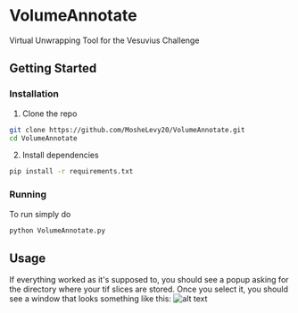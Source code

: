 # VolumeAnnotate
Virtual Unwrapping Tool for the Vesuvius Challenge

## Getting Started
### Installation

1. Clone the repo
```sh
git clone https://github.com/MosheLevy20/VolumeAnnotate.git
cd VolumeAnnotate
```
2. Install dependencies
```sh
pip install -r requirements.txt
```
### Running
To run simply do
```sh
python VolumeAnnotate.py
```

## Usage
If everything worked as it's supposed to, you should see a popup asking for the directory where your tif slices are stored. Once you select it, you should see a window that looks something like this:
![alt text](https://github.com/MosheLevy20/VolumeAnnotate/blob/main/Layout.png)


